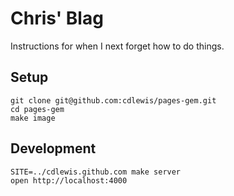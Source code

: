# Chris' Blag

Instructions for when I next forget how to do things.

## Setup

```
git clone git@github.com:cdlewis/pages-gem.git
cd pages-gem
make image
```

## Development

```
SITE=../cdlewis.github.com make server
open http://localhost:4000
```
